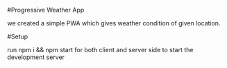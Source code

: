 #Progressive Weather App

we created a simple PWA which gives weather condition of given location.





#Setup

run npm i && npm start for both client and server side to start the development server

